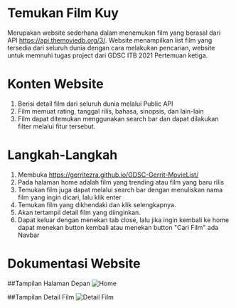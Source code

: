 # Temukan Film Kuy
Merupakan website sederhana dalam menemukan film yang berasal dari API https://api.themoviedb.org/3/. Website menampilkan list film yang tersedia dari seluruh dunia dengan cara melakukan pencarian, website untuk memnuhi tugas project dari GDSC ITB 2021 Pertemuan ketiga.

# Konten Website
1. Berisi detail film dari seluruh dunia melalui Public API
2. Film memuat rating, tanggal rilis, bahasa, sinopsis, dan lain-lain
3. Film dapat ditemukan menggunakan search bar dan dapat dilakukan filter melalui fitur tersebut.

# Langkah-Langkah
1. Membuka https://gerritezra.github.io/GDSC-Gerrit-MovieList/
2. Pada halaman home adalah film yang trending atau film yang baru rilis
3. Temukan film juga dapat melalui search bar dengan menuliskan nama film yang ingin dicari, lalu klik enter
4. Temukan film yang dikhendaki dan klik selengkapnya.
5. Akan tertampil detail film yang diinginkan.
6. Dapat keluar dengan menekan tab close, lalu jika ingin kembali ke home dapat menekan button kembali atau menekan button "Cari Film" ada Navbar

# Dokumentasi Website
##Tampilan Halaman Depan
![Home](https://user-images.githubusercontent.com/67199284/139481866-5fdf2f69-7c68-4092-92ea-ccb821062879.PNG)

##Tampilan Detail Film
![Detail Film](https://user-images.githubusercontent.com/67199284/139481860-1ab783e1-518d-418c-9490-1f466c666450.PNG)

